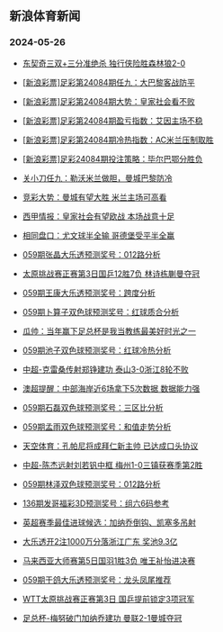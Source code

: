 ## 新浪体育新闻 
### 2024-05-26

+ [东契奇三双+三分准绝杀 独行侠险胜森林狼2-0](https://sports.sina.com.cn/basketball/nba/2024-05-25/doc-inawmema4741778.shtml)

+ [[新浪彩票]足彩第24084期任九：大巴黎客战防平](https://sports.sina.com.cn/l/2024-05-25/doc-inawkyax6134814.shtml)

+ [[新浪彩票]足彩第24084期大势：皇家社会看不败](https://sports.sina.com.cn/l/2024-05-25/doc-inawkyce4794441.shtml)

+ [[新浪彩票]足彩第24084期盈亏指数：艾因主场不稳](https://sports.sina.com.cn/l/2024-05-25/doc-inawkyce4796504.shtml)

+ [[新浪彩票]足彩第24084期冷热指数：AC米兰压制取胜](https://sports.sina.com.cn/l/2024-05-25/doc-inawmema4710036.shtml)

+ [[新浪彩票]足彩24084期投注策略：毕尔巴鄂分胜负](https://sports.sina.com.cn/l/2024-05-25/doc-inawkyax6135426.shtml)

+ [关小刀任九：勒沃米兰做胆，曼城巴黎防冷](https://sports.sina.com.cn/l/2024-05-25/doc-inawmqyw4540279.shtml)

+ [竞彩大势：曼城有望大胜 米兰主场可高看](https://sports.sina.com.cn/l/2024-05-25/doc-inawkyax6133231.shtml)

+ [西甲情报：皇家社会有望欧战 本场战意十足](https://sports.sina.com.cn/l/2024-05-25/doc-inawmekv6083924.shtml)

+ [相同盘口：尤文球半全输 哥德堡受平半全赢](https://sports.sina.com.cn/l/2024-05-25/doc-inawmema4721347.shtml)

+ [059期张晶大乐透预测奖号：012路分析](https://sports.sina.com.cn/l/2024-05-25/doc-inawmqyr5861776.shtml)

+ [太原挑战赛正赛第3日国乒12胜7负 林诗栋蒯曼夺冠](https://sports.sina.com.cn/others/pingpang/2024-05-25/doc-inawnfwq4215352.shtml)

+ [059期王康大乐透预测奖号：跨度分析](https://sports.sina.com.cn/l/2024-05-25/doc-inawmqyr5861868.shtml)

+ [059期卜算子双色球预测奖号：红球质合分析](https://sports.sina.com.cn/l/2024-05-25/doc-inawmqyw4520070.shtml)

+ [瓜帅：当年赢下足总杯是我当教练最美好时光之一](https://sports.sina.com.cn/g/pl/2024-05-25/doc-inawmzqm5683682.shtml)

+ [059期池子双色球预测奖号：红球冷热分析](https://sports.sina.com.cn/l/2024-05-25/doc-inawmqyw4520659.shtml)

+ [中超-克雷桑传射郑铮建功 泰山3-0浙江8轮不败](https://sports.sina.com.cn/china/j/2024-05-25/doc-inawnfwi5567605.shtml)

+ [澳超提醒：中部海岸近6场拿下5次数据 数据能力强](https://sports.sina.com.cn/l/2024-05-25/doc-inawmekv6082847.shtml)

+ [059期石磊双色球预测奖号：三区比分析](https://sports.sina.com.cn/l/2024-05-25/doc-inawmqyr5859315.shtml)

+ [059期孟雨双色球预测奖号：和值走势分析](https://sports.sina.com.cn/l/2024-05-25/doc-inawmqyr5859730.shtml)

+ [天空体育：孔帕尼将成拜仁新主帅 已达成口头协议](https://sports.sina.com.cn/global/germany/2024-05-25/doc-inawnfwq4215046.shtml)

+ [中超-陈杰远射刘若钒中框 梅州1-0三镇获赛季第2胜](https://sports.sina.com.cn/china/j/2024-05-25/doc-inawnfwi5567868.shtml)

+ [059期林泽双色球预测奖号：012路分析](https://sports.sina.com.cn/l/2024-05-25/doc-inawmqyw4519916.shtml)

+ [136期发哥福彩3D预测奖号：组六6码参考](https://sports.sina.com.cn/l/2024-05-25/doc-inawmqyr5867420.shtml)

+ [英超赛季最佳进球候选：加纳乔倒钩、凯塞多吊射](https://sports.sina.com.cn/g/2024-05-23/doc-inawcuze2838478.shtml)

+ [大乐透开2注1000万分落浙江广东 奖池9.3亿](https://sports.sina.com.cn/l/2024-05-25/doc-inawnfwq4230633.shtml)

+ [马来西亚大师赛第5日国羽1胜3负 唯王祉怡进决赛](https://sports.sina.com.cn/others/badmin/2024-05-25/doc-inawnfwq4221652.shtml)

+ [059期于鸽大乐透预测奖号：龙头凤尾推荐](https://sports.sina.com.cn/l/2024-05-23/doc-inaweseu2498587.shtml)

+ [WTT太原挑战赛正赛第3日 国乒提前锁定3项冠军](https://sports.sina.com.cn/others/pingpang/2024-05-25/doc-inawmqyr5868162.shtml)

+ [足总杯-梅努破门加纳乔建功 曼联2-1曼城夺冠](https://sports.sina.com.cn/g/pl/2024-05-26/doc-inawpazx5145620.shtml)

